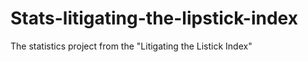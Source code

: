 # Stats-litigating-the-lipstick-index
The statistics project from the "Litigating the Listick Index"

